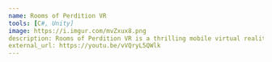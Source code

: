 ```yaml
---
name: Rooms of Perdition VR
tools: [C#, Unity]
image: https://i.imgur.com/mvZxux8.png
description: Rooms of Perdition VR is a thrilling mobile virtual reality escape room experience in which the player finds themselves trapped within an otherwise ordinary home.
external_url: https://youtu.be/vVQryL5QWlk
---
```

